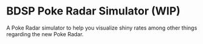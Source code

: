 # BDSP Poke Radar Simulator (WIP)
A Poke Radar simulator to help you visualize shiny rates among other things regarding the new Poke Radar.
